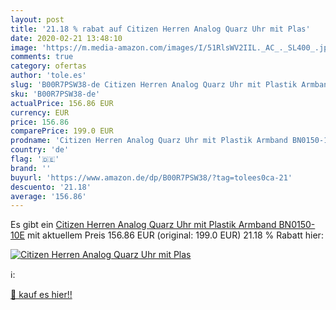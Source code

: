 ```yaml
---
layout: post
title: '21.18 % rabat auf Citizen Herren Analog Quarz Uhr mit Plas'
date: 2020-02-21 13:48:10
image: 'https://m.media-amazon.com/images/I/51RlsWV2IIL._AC_._SL400_.jpg'
comments: true
category: ofertas
author: 'tole.es'
slug: 'B00R7PSW38-de Citizen Herren Analog Quarz Uhr mit Plastik Armband...'
sku: 'B00R7PSW38-de'
actualPrice: 156.86 EUR
currency: EUR
price: 156.86
comparePrice: 199.0 EUR
prodname: 'Citizen Herren Analog Quarz Uhr mit Plastik Armband BN0150-10E'
country: 'de'
flag: '🇩🇪'
brand: ''
buyurl: 'https://www.amazon.de/dp/B00R7PSW38/?tag=tolees0ca-21'
descuento: '21.18'
average: '156.86'
---
```


Es gibt ein [Citizen Herren Analog Quarz Uhr mit Plastik Armband BN0150-10E](https://www.amazon.de/dp/B00R7PSW38/?tag=tolees0ca-21) mit aktuellem Preis 156.86 EUR (original: 199.0 EUR) 21.18 % Rabatt hier:

[![Citizen Herren Analog Quarz Uhr mit Plas](https://m.media-amazon.com/images/I/51RlsWV2IIL._AC_._SL400_.jpg)](https://www.amazon.de/dp/B00R7PSW38/?tag=tolees0ca-21)

ℹ️:


[🛒 kauf es hier!!](https://www.amazon.de/dp/B00R7PSW38/?tag=tolees0ca-21)
